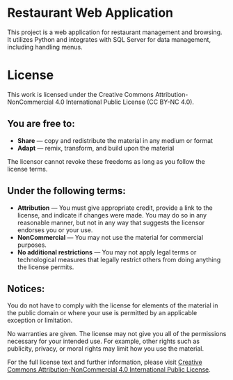 # Restaurant Web Application
This project is a web application for restaurant management and browsing. It utilizes Python and integrates with SQL Server for data management, including handling menus.



# License

This work is licensed under the Creative Commons Attribution-NonCommercial 4.0 International Public License (CC BY-NC 4.0).

## You are free to:

- **Share** — copy and redistribute the material in any medium or format
- **Adapt** — remix, transform, and build upon the material

The licensor cannot revoke these freedoms as long as you follow the license terms.

## Under the following terms:

- **Attribution** — You must give appropriate credit, provide a link to the license, and indicate if changes were made. You may do so in any reasonable manner, but not in any way that suggests the licensor endorses you or your use.
- **NonCommercial** — You may not use the material for commercial purposes.
- **No additional restrictions** — You may not apply legal terms or technological measures that legally restrict others from doing anything the license permits.

## Notices:

You do not have to comply with the license for elements of the material in the public domain or where your use is permitted by an applicable exception or limitation.

No warranties are given. The license may not give you all of the permissions necessary for your intended use. For example, other rights such as publicity, privacy, or moral rights may limit how you use the material.

For the full license text and further information, please visit [Creative Commons Attribution-NonCommercial 4.0 International Public License](https://creativecommons.org/licenses/by-nc/4.0/legalcode).

